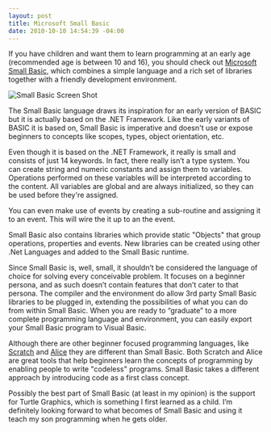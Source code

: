 ```yaml
---
layout: post
title: Microsoft Small Basic
date: 2010-10-10 14:54:39 -04:00
---
```


If you have children and want them to learn programming at an early age (recommended age is between 10 and 16), you should check out [Microsoft Small Basic](http://msdn.microsoft.com/en-us/beginner/ff384126.aspx), which combines a simple language and a rich set of libraries together with a friendly development environment.

![Small Basic Screen Shot](http://i.msdn.microsoft.com/ff384126.smallbasicscreenshot(en-us).jpg)

The Small Basic language draws its inspiration for an early version of BASIC but it is actually based on the .NET Framework. Like the early variants of BASIC it is based on, Small Basic is imperative and doesn't use or expose beginners to concepts like scopes, types, object orientation, etc.

Even though it is based on the .NET Framework, it really is small and consists of just 14 keywords. In fact, there really isn’t a type system. You can create string and numeric constants and assign them to variables. Operations performed on these variables will be interpreted according to the content. All variables are global and are always initialized, so they can be used before they're assigned.

You can even make use of events by creating a sub-routine and assigning it to an event. This will wire the it up to an the event.

Small Basic also contains libraries which provide static "Objects" that group operations, properties and events. New libraries can be created using other .Net Languages and added to the Small Basic runtime.

Since Small Basic is, well, small, it shouldn’t be considered the language of choice for solving every conceivable problem. It focuses on a beginner persona, and as such doesn’t contain features that don’t cater to that persona. The compiler and the environment do allow 3rd party Small Basic libraries to be plugged in, extending the possibilities of what you can do from within Small Basic. When you are ready to “graduate” to a more complete programming language and environment, you can easily export your Small Basic program to Visual Basic.

Although there are other beginner focused programming languages, like [Scratch](http://scratch.mit.edu/) and [Alice](http://www.alice.org/) they are different than Small Basic. Both Scratch and Alice are great tools that help beginners learn the concepts of programming by enabling people to write "codeless" programs. Small Basic takes a different approach by introducing code as a first class concept.

Possibly the best part of Small Basic (at least in my opinion) is the support for Turtle Graphics, which is something I first learned as a child. I’m definitely looking forward to what becomes of Small Basic and using it teach my son programming when he gets older.
